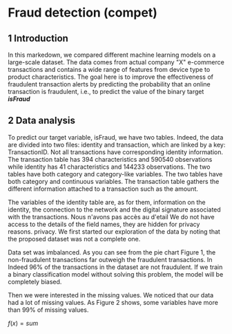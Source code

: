 # Fraud detection (compet)

## 1 Introduction
In this markedown, we compared different machine learning models on a large-scale dataset. The data comes from actual company "X"  e-commerce transactions and contains a wide range of features from device type to product characteristics. The goal here is to improve the effectiveness of fraudulent transaction alerts by predicting the probability that an online transaction is fraudulent, i.e., to predict the value of the binary target ***isFraud***

## 2 Data analysis

To predict our target variable, isFraud, we have two tables. Indeed, the data are divided into two files: identity and transaction, which are linked by a key: TransactionID. Not all transactions have corresponding identity information. The transaction table has 394 characteristics and 590540 observations while identity has 41 characteristics and 144233 observations. The two tables have both category and category-like variables. The two tables have both category and continuous variables.
The transaction table gathers the different information attached to a transaction such as the amount.


The variables of the identity table are, as for them, information on the identity, the connection to the network and the digital signature associated with the transactions. Nous n'avons pas accès au d'etail We do not have access to the details of the field names, they are hidden for privacy reasons.
privacy. We first started our exploration of the data by noting that the proposed dataset was not a complete one.


Data set was imbalanced. As you can see from the pie chart Figure 1, the non-fraudulent transactions far outweigh the fraudulent transactions. In
Indeed 96% of the transactions in the dataset are not fraudulent. If we train a binary classification model without solving this problem, the model will be completely biased.


Then we were interested in the missing values. We noticed that our data had a lot of missing values. As Figure 2 shows, some variables have more than 99% of missing values.


$f(x) = sum$



